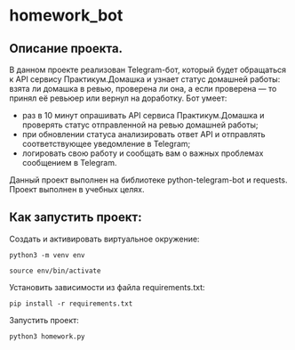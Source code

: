 # homework_bot

## Описание проекта.
В данном проекте реализован Telegram-бот, который будет обращаться к API сервису Практикум.Домашка и узнает статус домашней работы: взята ли домашка в ревью, проверена ли она, а если проверена — то принял её ревьюер или вернул на доработку.
Бот умеет:
- раз в 10 минут опрашивать API сервиса Практикум.Домашка и проверять статус отправленной на ревью домашней работы;
- при обновлении статуса анализировать ответ API и отправлять соответствующее уведомление в Telegram;
- логировать свою работу и сообщать вам о важных проблемах сообщением в Telegram.

Данный проект выполнен на библиотеке python-telegram-bot и requests. Проект выполнен в учебных целях.


## Как запустить проект: 

Cоздать и активировать виртуальное окружение:
```
python3 -m venv env
```

```
source env/bin/activate
```

Установить зависимости из файла requirements.txt:
```
pip install -r requirements.txt
```
Запустить проект:
```
python3 homework.py
```
